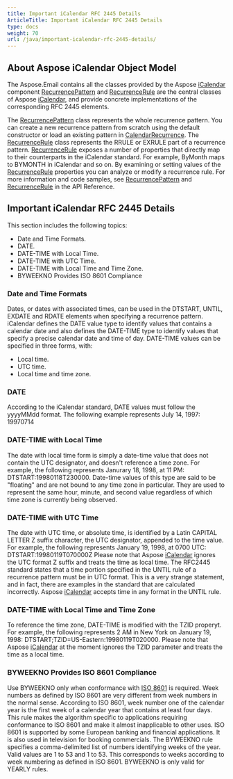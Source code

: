```yaml
---
title: Important iCalendar RFC 2445 Details
ArticleTitle: Important iCalendar RFC 2445 Details
type: docs
weight: 70
url: /java/important-icalendar-rfc-2445-details/
---
```



## **About Aspose iCalendar Object Model**
The Aspose.Email contains all the classes provided by the Aspose [iCalendar](https://apireference.aspose.com/email/java/com.aspose.email/MapiCalendar) component [RecurrencePattern](https://apireference.aspose.com/email/java/com.aspose.email/RecurrencePattern) and [RecurrenceRule](https://apireference.aspose.com/email/java/com.aspose.email/RecurrenceRule) are the central classes of Aspose [iCalendar](https://apireference.aspose.com/email/java/com.aspose.email/MapiCalendar), and provide concrete implementations of the corresponding RFC 2445 elements. 

The [RecurrencePattern](https://apireference.aspose.com/email/java/com.aspose.email/RecurrencePattern) class represents the whole recurrence pattern. You can create a new recurrence pattern from scratch using the default constructor or load an existing pattern in [CalendarRecurrence](https://apireference.aspose.com/email/java/com.aspose.email/CalendarRecurrence#CalendarRecurrence\(java.lang.String\)). The [RecurrenceRule](https://apireference.aspose.com/email/java/com.aspose.email/RecurrenceRule) class represents the RRULE or EXRULE part of a recurrence pattern. [RecurrenceRule](https://apireference.aspose.com/email/java/com.aspose.email/RecurrenceRule) exposes a number of properties that directly map to their counterparts in the iCalendar standard. For example, ByMonth maps to BYMONTH in iCalendar and so on. By examining or setting values of the [RecurrenceRule](https://apireference.aspose.com/email/java/com.aspose.email/RecurrenceRule) properties you can analyze or modify a recurrence rule. For more information and code samples, see [RecurrencePattern](https://apireference.aspose.com/email/java/com.aspose.email/RecurrencePattern) and [RecurrenceRule](https://apireference.aspose.com/email/java/com.aspose.email/RecurrenceRule) in the API Reference. 
## **Important iCalendar RFC 2445 Details**
This section includes the following topics: 

- Date and Time Formats.
- DATE.
- DATE-TIME with Local Time.
- DATE-TIME with UTC Time.
- DATE-TIME with Local Time and Time Zone.
- BYWEEKNO Provides ISO 8601 Compliance
### **Date and Time Formats**
Dates, or dates with associated times, can be used in the DTSTART, UNTIL, EXDATE and RDATE elements when specifying a recurrence pattern. iCalendar defines the DATE value type to identify values that contains a calendar date and also defines the DATE-TIME type to identify values that specify a precise calendar date and time of day. DATE-TIME values can be specified in three forms, with:

- Local time.
- UTC time.
- Local time and time zone.
### **DATE**
According to the iCalendar standard, DATE values must follow the yyyyMMdd format. The following example represents July 14, 1997: 19970714 
### **DATE-TIME with Local Time**
The date with local time form is simply a date-time value that does not contain the UTC designator, and doesn't reference a time zone. For example, the following represents Janurary 18, 1998, at 11 PM: DTSTART:19980118T230000. Date-time values of this type are said to be "floating" and are not bound to any time zone in particular. They are used to represent the same hour, minute, and second value regardless of which time zone is currently being observed. 
### **DATE-TIME with UTC Time**
The date with UTC time, or absolute time, is identified by a Latin CAPITAL LETTER Z suffix character, the UTC designator, appended to the time value. For example, the following represents January 19, 1998, at 0700 UTC: DTSTART:19980119T070000Z Please note that Aspose [iCalendar](https://apireference.aspose.com/email/java/com.aspose.email/MapiCalendar) ignores the UTC format Z suffix and treats the time as local time. The RFC2445 standard states that a time portion specified in the UNTIL rule of a recurrence pattern must be in UTC format. This is a very strange statement, and in fact, there are examples in the standard that are calculated incorrectly. Aspose [iCalendar](https://apireference.aspose.com/email/java/com.aspose.email/MapiCalendar) accepts time in any format in the UNTIL rule. 
### **DATE-TIME with Local Time and Time Zone**
To reference the time zone, DATE-TIME is modified with the TZID properyt. For example, the following represents 2 AM in New York on January 19, 1998: DTSTART;TZID=US-Eastern:19980119T020000. Please note that Aspose [iCalendar](https://apireference.aspose.com/email/java/com.aspose.email/MapiCalendar) at the moment ignores the TZID parameter and treats the time as a local time. 
### **BYWEEKNO Provides ISO 8601 Compliance**
Use BYWEEKNO only when conformance with [ISO 8601](https://en.wikipedia.org/wiki/ISO_8601) is required. Week numbers as defined by ISO 8601 are very different from week numbers in the normal sense. According to ISO 8601, week number one of the calendar year is the first week of a calendar year that contains at least four days. This rule makes the algorithm specific to applications requiring conformance to ISO 8601 and make it almost inapplicable to other uses. ISO 8601 is supported by some European banking and financial applications. It is also used in television for booking commercials. The BYWEEKNO rule specifies a comma-delimited list of numbers identifying weeks of the year. Valid values are 1 to 53 and 1 to 53. This corresponds to weeks according to week numbering as defined in ISO 8601. BYWEEKNO is only valid for YEARLY rules.
